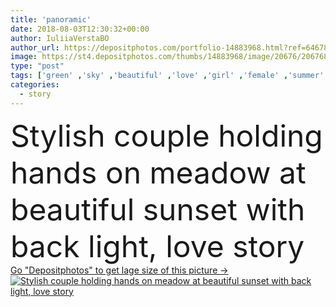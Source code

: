 ```yaml
---
title: 'panoramic'
date: 2018-08-03T12:30:32+00:00
author: IuliiaVerstaBO
author_url: https://depositphotos.com/portfolio-14883968.html?ref=64678756
image: https://st4.depositphotos.com/thumbs/14883968/image/20676/206768510/api_thumb_450.jpg?forcejpeg=true
type: "post"
tags: ['green' ,'sky' ,'beautiful' ,'love' ,'girl' ,'female' ,'summer' ,'grass' ,'people' ,'sunlight' ,'meadow' ,'outdoors' ,'field' ,'nature' ,'caucasian' ,'flora' ,'friendship' ,'male' ,'man' ,'style' ,'sunset' ,'couple' ,'elegant' ,'stylish' ,'tender' ,'evening' ,'woman' ,'together' ,'togetherness' ,'clouds' ,'attractive' ,'handsome' ,'closeness' ,'candid' ,'tenderness' ,'lovers' ,'relationship' ,'backlit' ,'boyfriend' ,'girlfriend' ,'copy space' ,'back light' ,'young adult' ,'Straw Hat' ,'holding hands' ,'love story' ]
categories: 
  - story
---
```

<div aling="center">
            <font size="60"> Stylish couple holding hands on meadow at beautiful sunset with back light, love story</font>   
</div>
<div>
    <a href='https://st4.depositphotos.com/thumbs/14883968/image/20676/206768510/api_thumb_450.jpg?forcejpeg=true?ref=64678756' target=_blank > Go "Depositphotos" to get lage size of this picture ->
        <img href='https://st4.depositphotos.com/thumbs/14883968/image/20676/206768510/api_thumb_450.jpg?forcejpeg=true?ref=64678756' src='https://st4.depositphotos.com/14883968/20676/i/950/depositphotos_206768510-stock-photo-panoramic.jpg?forcejpeg=true' alt='Stylish couple holding hands on meadow at beautiful sunset with back light, love story' >
    </a>
</div>
